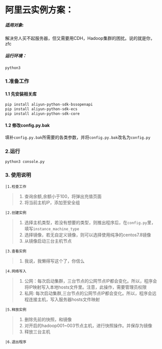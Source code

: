 # 阿里云实例方案：

##### 适用对象:
解决穷人买不起服务器，但又需要用CDH，Hadoop集群的困扰。说的就是你，zfc

##### 运行环境：
`python3`

### 1.准备工作
#### 1.1 先安装相关库
```bash
pip install aliyun-python-sdk-bssopenapi
pip install aliyun-python-sdk-ecs
pip install aliyun-python-sdk-core 
```

#### 1.2 修改config.py.bak

填补`config.py.bak`所需要的各类参数，并将`config.py.bak`改名为`config.py`

### 2.运行

```shell
python3 console.py
```

### 3. 使用说明
```
|1.检查工作
```
> 1. 查询余额,余额小于100，将弹出充值页面
> 2. 将当前主机IP，添加至安全组

```
|2.创建实例
```
> 1. 选择主机类型，若没有想要的类型，则推出程序后，在`config.py`里，填写`instance_machine_type`
> 2. 选择镜像，若无自定义镜像，则可以选择使用纯净的centos7.8镜像
> 3. 从镜像启动三台主机节点

```
|3.查看实例
```
> 1. 我说，我懒得写这个了，你信么
```
|4.网络写入
```
> 1. 公网：每次启动集群，三台节点的公网节点IP都会变化。所以，程序会将IP映射写入本地hosts文件里。注意，此操作，需要管理员权限
> 2. 私网: 每次启动集群,三台节点的公网节点IP都会变化。所以，程序会远程连接主机，写入服务器hosts文件映射
```
|5.释放实例
```
> 1. 删除先前的快照，和镜像
> 2. 对开启的hadoop001~003节点主机，进行快照操作。并保存为镜像
> 3. 释放三台主机
```
|6.退出程序
```
